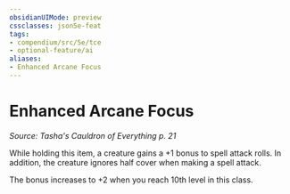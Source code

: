 ```yaml
---
obsidianUIMode: preview
cssclasses: json5e-feat
tags:
- compendium/src/5e/tce
- optional-feature/ai
aliases:
- Enhanced Arcane Focus
---
```

# Enhanced Arcane Focus
*Source: Tasha's Cauldron of Everything p. 21*  

While holding this item, a creature gains a +1 bonus to spell attack rolls. In addition, the creature ignores half cover when making a spell attack.

The bonus increases to +2 when you reach 10th level in this class.